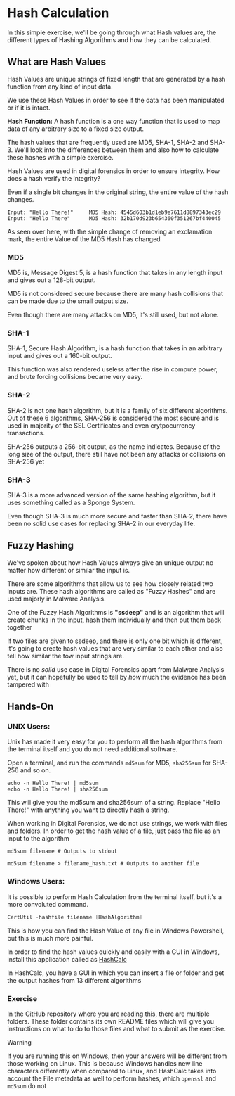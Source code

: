 # Hash Calculation

In this simple exercise, we'll be going through what Hash values are, the different types of Hashing Algorithms and how they can be calculated.

## What are Hash Values

Hash Values are unique strings of fixed length that are generated by a hash function from any kind of input data.

We use these Hash Values in order to see if the data has been manipulated or if it is intact.

**Hash Function:** A hash function is a one way function that is used to map data of any arbitrary size to a fixed size output.

The hash values that are frequently used are MD5, SHA-1, SHA-2 and SHA-3. We'll look into the differences between them and also how to calculate these hashes with a simple exercise.

Hash Values are used in digital forensics in order to ensure integrity. How does a hash verify the integrity?

Even if a single bit changes in the original string, the entire value of the hash changes.

```shell
Input: "Hello There!"     MD5 Hash: 4545d603b1d1eb9e7611d8897343ec29
Input: "Hello There"      MD5 Hash: 32b170d923b654360f351267bf440045
```

As seen over here, with the simple change of removing an exclamation mark, the entire Value of the MD5 Hash has changed

### MD5

MD5 is, Message Digest 5, is a hash function that takes in any length input and gives out a 128-bit output.

MD5 is not considered secure because there are many hash collisions that can be made due to the small output size.

Even though there are many attacks on MD5, it's still used, but not alone.

### SHA-1

SHA-1, Secure Hash Algorithm, is a hash function that takes in an arbitrary input and gives out a 160-bit output.

This function was also rendered useless after the rise in compute power, and brute forcing collisions became very easy.

### SHA-2

SHA-2 is not one hash algorithm, but it is a family of six different algorithms. Out of these 6 algorithms, SHA-256 is considered the most secure and is used in majority of the SSL Certificates and even crytpocurrency transactions.

SHA-256 outputs a 256-bit output, as the name indicates. Because of the long size of the output, there still have not been any attacks or collisions on SHA-256 yet

### SHA-3

SHA-3 is a more advanced version of the same hashing algorithm, but it uses something called as a Sponge System.

Even though SHA-3 is much more secure and faster than SHA-2, there have been no solid use cases for replacing SHA-2 in our everyday life.

## Fuzzy Hashing

We've spoken about how Hash Values always give an unique output no matter how different or similar the input is.

There are some algorithms that allow us to see how closely related two inputs are. These hash algorithms are called as "Fuzzy Hashes" and are used majorly in Malware Analysis.

One of the Fuzzy Hash Algorithms is **"ssdeep"** and is an algorithm that will create chunks in the input, hash them individually and then put them back together

If two files are given to ssdeep, and there is only one bit which is different, it's going to create hash values that are very similar to each other and also tell how similar the tow input strings are.

There is no _solid_ use case in Digital Forensics apart from Malware Analysis yet, but it can hopefully be used to tell by _how_ much the evidence has been tampered with


## Hands-On

### UNIX Users:

Unix has made it very easy for you to perform all the hash algorithms from the terminal itself and you do not need additional software.

Open a terminal, and run the commands `md5sum` for MD5, `sha256sum` for SHA-256 and so on.

```shell
echo -n Hello There! | md5sum
echo -n Hello There! | sha256sum
```
This will give you the md5sum and sha256sum of a string. Replace "Hello There!" with anything you want to directly hash a string.

When working in Digital Forensics, we do not use strings, we work with files and folders. In order to get the hash value of a file, just pass the file as an input to the algorithm

```shell
md5sum filename # Outputs to stdout

md5sum filename > filename_hash.txt # Outputs to another file
```

### Windows Users:
It is possible to perform Hash Calculation from the terminal itself, but it's a more convoluted command.

```powershell
CertUtil -hashfile filename [HashAlgorithm]
```

This is how you can find the Hash Value of any file in Windows Powershell, but this is much more painful.

In order to find the hash values quickly and easily with a GUI in Windows, install this application called as [HashCalc](https://hashcalc.en.softonic.com/)

In HashCalc, you have a GUI in which you can insert a file or folder and get the output hashes from 13 different algorithms

### Exercise

In the GitHub repository where you are reading this, there are multiple folders. These folder contains its own README files which will give you instructions on what to do to those files and what to submit as the exercise.


> [!WARNING]
> If you are running this on Windows, then your answers will be different from those working on Linux.
This is because Windows handles new line characters differently when compared to Linux, and HashCalc takes into account the File metadata as well to perform hashes, which `openssl` and `md5sum` do not
